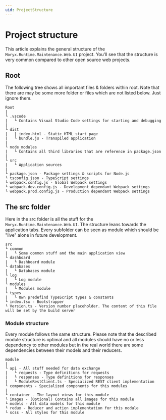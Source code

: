 ```yaml
---
uid: ProjectStructure
---
```

# Project structure

This article explains the general structure of the `Moryx.Runtime.Maintenance.Web.UI` project. You'll see that the structure is very common compared to other open source web projects.

## Root

The following tree shows all important files &amp; folders within root. Note that there are may be some more folder or files which are not listed below. Just ignore them.

````text
Root
|
└ .vscode
|   └ Contains Visual Studio Code settings for starting and debugging
|
└ dist
|   | index.html - Static HTML start page
|   └ bundle.js - Transpiled application
|
└ node_modules
|   └ Contains all third libraries that are reference in package.json
|
└ src
|   └ Application sources
|
└ package.json - Package settings & scripts for Node.js
└ tsconfig.json - TypeScript settings
└ webpack.config.js - Global Webpack settings
└ webpack.dev.config.js - Development dependant Webpack settings
└ webpack.prod.config.js - Production dependant Webpack settings
````

## The src folder

Here in the src folder is all the stuff for the `Moryx.Runtime.Maintenance.Web.UI`. The structure leans towards the application tabs. Every subfolder can be seen as module which should be "live" alone in future development.

````text
src
└ common
|   └ Some common stuff and the main application view
└ dashboard
|   └ Dashboard module
└ databases
|   └ Databases module
└ log
|   └ Log module
└ modules
|   └ Modules module
└ types
|   └ Own predefind TypeScript types & constants
└ index.tsx - Bootstrapper
└ Version.ts - Version number placeholder. The content of this file will be set by the build server
````

### Module structure

Every module follows the same structure. Please note that the described module structure is optimal and all modules should have no or less dependency to other modules but in the real world there are some dependencies between their models and their reducers.

````text
module
|
└ api - All stuff needed for data exchange
|   └ requests - Type definitions for requests
|   └ responses - Type definitions for responses
|   └ ModuleRestClient.ts - Specialized REST client implementation
└ components - Specialized components for this modules
|
└ container - The layout views for this module
└ images - (Optional) Contains all images for this module
└ models - All data models for this module
└ redux - Reducer and action implementation for this module
└ scss - All styles for this module
````
